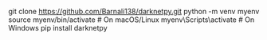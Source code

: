 git clone https://github.com/Barnali138/darknetpy.git
python -m venv myenv
source myenv/bin/activate  # On macOS/Linux
myenv\Scripts\activate     # On Windows
pip install darknetpy
